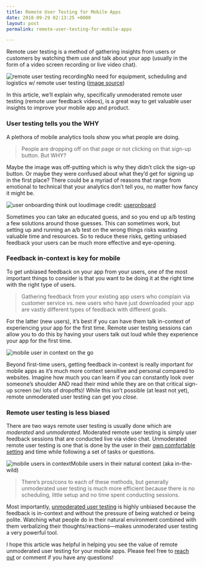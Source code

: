 ```yaml
---
title: Remote User Testing for Mobile Apps
date: 2018-09-29 02:13:25 +0000
layout: post
permalink: remote-user-testing-for-mobile-apps

---
```

Remote user testing is a method of gathering insights from users or customers by watching them use and talk about your app (usually in the form of a video screen recording or live video chat).

![remote user testing recording](https://cdn-images-1.medium.com/max/1600/1*7QcekLby6WzZfXWlvBLz0Q.jpeg "remote user testing setup")No need for equipment, scheduling and logistics w/ remote user testing ([image source](http://www.fakecrow.com))

In this article, we’ll explain why, specifically unmoderated remote user testing (remote user feedback videos), is a great way to get valuable user insights to improve your mobile app and product.

### **User testing tells you the WHY**

A plethora of mobile analytics tools show you what people are doing.

> People are dropping off on that page or not clicking on that sign-up button. But WHY?

Maybe the image was off-putting which is why they didn’t click the sign-up button. Or maybe they were confused about what they’d get for signing up in the first place? There could be a myriad of reasons that range from emotional to technical that your analytics don’t tell you, no matter how fancy it might be.

![user onboarding think out loud](https://cdn-images-1.medium.com/max/1600/1*r10J8aIhNZ5iDa7mf-jjAg.png "user onboarding screen")image credit: [useronboard](http://useronboard.com)

Sometimes you can take an educated guess, and so you end up a/b testing a few solutions around those guesses. This can sometimes work, but setting up and running an a/b test on the wrong things risks wasting valuable time and resources. So to reduce these risks, getting unbiased feedback your users can be much more effective and eye-opening.

### Feedback in-context is key for mobile

To get unbiased feedback on your app from your users, one of the most important things to consider is that you want to be doing it at the right time with the right type of users.

> Gathering feedback from your existing app users who complain via customer service vs. new users who have just downloaded your app are vastly different types of feedback with different goals.

For the latter (new users), it’s best if you can have them talk in-context of experiencing your app for the first time. Remote user testing sessions can allow you to do this by having your users talk out loud while they experience your app for the first time.

![mobile user in context on the go](https://cdn-images-1.medium.com/max/1600/1*qkDFJj-xAhzz9TimIQ8BcA.jpeg "in context mobile user")

Beyond first-time users, getting feedback in-context is really important for mobile apps as it’s much more context sensitive and personal compared to websites. Imagine how much you can learn if you can constantly look over someone’s shoulder AND read their mind while they are on that critical sign-up screen (w/ lots of dropoffs)! While this isn’t possible (at least not yet), remote unmoderated user testing can get you _close_.

### Remote user testing is less biased

There are two ways remote user testing is usually done which are _moderated_ and _unmoderated_. Moderated remote user testing is simply user feedback sessions that are conducted live via video chat. Unmoderated remote user testing is one that is done by the user in their [own comfortable setting](https://www.interaction-design.org/literature/article/unmoderated-remote-usability-testing-urut-every-step-you-take-we-won-t-be-watching-you) and time while following a set of tasks or questions.

![mobile users in context](https://cdn-images-1.medium.com/max/1600/1*cHNH5-7eyuxLSzMUdjYA0A.jpeg "mobile subway users")Mobile users in their natural context (aka in-the-wild)

> There’s pros/cons to each of these methods, but generally unmoderated user testing is much more efficient because there is no scheduling, little setup and no time spent conducting sessions.

Most importantly, [unmoderated user testing](https://www.userlook.co) is highly unbiased because the feedback is in-context and without the pressure of being watched or being polite. Watching what people do in their natural environment combined with them verbalizing their thoughts/reactions—makes unmoderated user testing a very powerful tool.

I hope this article was helpful in helping you see the value of remote unmoderated user testing for your mobile apps. Please feel free to [reach out](mailto:userlookco@gmail.com) or comment if you have any questions!